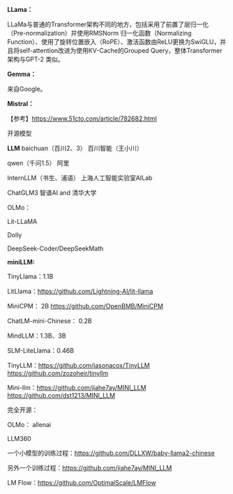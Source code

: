 









**LLama：**

LLaMa与普通的Transformer架构不同的地方，包括采用了前置了层归一化（Pre-normalization）并使用RMSNorm 归一化函数（Normalizing Function）、使用了旋转位置嵌入（RoPE）、激活函数由ReLU更换为SwiGLU，并且将self-attention改进为使用KV-Cache的Grouped Query，整体Transformer架构与GPT-2 类似。

**Gemma：**

来自Google。

**Mistral：**

【参考】https://www.51cto.com/article/782682.html



开源模型

**LLM**
baichuan（百川2、3）        百川智能（王小川）

qwen（千问1.5）                阿里

InternLLM（书生、浦语）   上海人工智能实验室AILab

ChatGLM3                           智谱AI and 清华大学

OLMo：

Lit-LLaMA

Dolly

DeepSeek-Coder/DeepSeekMath



**miniLLM:**

TinyLlama：1.1B

LitLlama：https://github.com/Lightning-AI/lit-llama

MiniCPM： 2B https://github.com/OpenBMB/MiniCPM

ChatLM-mini-Chinese： 0.2B

MindLLM：1.3B、3B

SLM-LiteLlama：0.46B

TinyLLM：https://github.com/jasonacox/TinyLLM    https://github.com/zozoheir/tinyllm

Mini-llm：https://github.com/jiahe7ay/MINI_LLM    https://github.com/dst1213/MINI_LLM



完全开源：

OLMo： allenai

LLM360

一个小模型的训练过程：https://github.com/DLLXW/baby-llama2-chinese

另外一个训练过程：https://github.com/jiahe7ay/MINI_LLM

LM Flow：https://github.com/OptimalScale/LMFlow